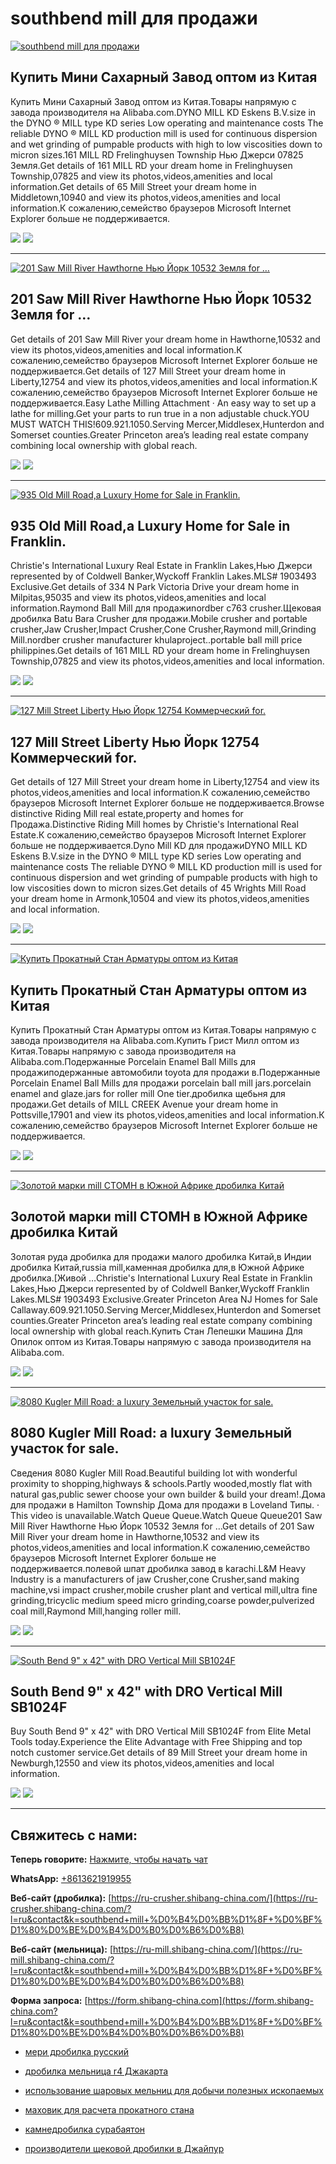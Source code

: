 # southbend mill для продажи

<a href="https://swt.shibang-china.com/?l=ru&img&k=southbend+mill+%D0%B4%D0%BB%D1%8F+%D0%BF%D1%80%D0%BE%D0%B4%D0%B0%D0%B6%D0%B8" target="_blank">![southbend mill для продажи](http://static.shibang-china.com/all-800x300/1370.jpg)</a>

## Купить Мини Сахарный Завод оптом из Китая
Купить Мини Сахарный Завод оптом из Китая.Товары напрямую с завода производителя на Alibaba.com.DYNO MILL KD Eskens B.V.size in the DYNO &#174; MILL type KD series Low operating and maintenance costs The reliable DYNO &#174; MILL KD production mill is used for continuous dispersion and wet grinding of pumpable products with high to low viscosities down to micron sizes.161 MILL RD Frelinghuysen Township Нью Джерси 07825 Земля.Get details of 161 MILL RD your dream home in Frelinghuysen Township,07825 and view its photos,videos,amenities and local information.Get details of 65 Mill Street your dream home in Middletown,10940 and view its photos,videos,amenities and local information.К сожалению,семейство браузеров Microsoft Internet Explorer больше не поддерживается.


<a href="https://whatsapp.shibangsoft.com/WhatsApp.php" target="_blank" title="WhatsApp">![](http://static.shibang-china.com/icon/whatsapp.png)</a> <a href="https://swt.shibang-china.com/?l=ru&icon&k=southbend+mill+%D0%B4%D0%BB%D1%8F+%D0%BF%D1%80%D0%BE%D0%B4%D0%B0%D0%B6%D0%B8" target="_blank">![](http://static.shibang-china.com/icon/chat-ru.png)</a>

---

<a href="https://swt.shibang-china.com/?l=ru&img&k=southbend+mill+%D0%B4%D0%BB%D1%8F+%D0%BF%D1%80%D0%BE%D0%B4%D0%B0%D0%B6%D0%B8" target="_blank">![201 Saw Mill River Hawthorne Нью Йорк 10532 Земля for …](http://static.shibang-china.com/all-800x300/1274.jpg)</a>

## 201 Saw Mill River Hawthorne Нью Йорк 10532 Земля for …
Get details of 201 Saw Mill River your dream home in Hawthorne,10532 and view its photos,videos,amenities and local information.К сожалению,семейство браузеров Microsoft Internet Explorer больше не поддерживается.Get details of 127 Mill Street your dream home in Liberty,12754 and view its photos,videos,amenities and local information.К сожалению,семейство браузеров Microsoft Internet Explorer больше не поддерживается.Easy Lathe Milling Attachment&nbsp;&#0183;&#32;An easy way to set up a lathe for milling.Get your parts to run true in a non adjustable chuck.YOU MUST WATCH THIS!609.921.1050.Serving Mercer,Middlesex,Hunterdon and Somerset counties.Greater Princeton area’s leading real estate company combining local ownership with global reach.


<a href="https://whatsapp.shibangsoft.com/WhatsApp.php" target="_blank" title="WhatsApp">![](http://static.shibang-china.com/icon/whatsapp.png)</a> <a href="https://swt.shibang-china.com/?l=ru&icon&k=southbend+mill+%D0%B4%D0%BB%D1%8F+%D0%BF%D1%80%D0%BE%D0%B4%D0%B0%D0%B6%D0%B8" target="_blank">![](http://static.shibang-china.com/icon/chat-ru.png)</a>

---

<a href="https://swt.shibang-china.com/?l=ru&img&k=southbend+mill+%D0%B4%D0%BB%D1%8F+%D0%BF%D1%80%D0%BE%D0%B4%D0%B0%D0%B6%D0%B8" target="_blank">![935 Old Mill Road,a Luxury Home for Sale in Franklin.](http://static.shibang-china.com/all-800x300/375.jpg)</a>

## 935 Old Mill Road,a Luxury Home for Sale in Franklin.
Christie's International Luxury Real Estate in Franklin Lakes,Нью Джерси represented by of Coldwell Banker,Wyckoff Franklin Lakes.MLS# 1903493 Exclusive.Get details of 334 N Park Victoria Drive your dream home in Milpitas,95035 and view its photos,videos,amenities and local information.Raymond Ball Mill для продажиnordber c763 crusher.Щековая дробилка Batu Bara Crusher для продажи.Mobile crusher and portable crusher,Jaw Crusher,Impact Crusher,Cone Crusher,Raymond mill,Grinding Mill.nordber crusher manufacturer khulaproject..portable ball mill price philippines.Get details of 161 MILL RD your dream home in Frelinghuysen Township,07825 and view its photos,videos,amenities and local information.


<a href="https://whatsapp.shibangsoft.com/WhatsApp.php" target="_blank" title="WhatsApp">![](http://static.shibang-china.com/icon/whatsapp.png)</a> <a href="https://swt.shibang-china.com/?l=ru&icon&k=southbend+mill+%D0%B4%D0%BB%D1%8F+%D0%BF%D1%80%D0%BE%D0%B4%D0%B0%D0%B6%D0%B8" target="_blank">![](http://static.shibang-china.com/icon/chat-ru.png)</a>

---

<a href="https://swt.shibang-china.com/?l=ru&img&k=southbend+mill+%D0%B4%D0%BB%D1%8F+%D0%BF%D1%80%D0%BE%D0%B4%D0%B0%D0%B6%D0%B8" target="_blank">![127 Mill Street Liberty Нью Йорк 12754 Коммерческий for.](http://static.shibang-china.com/all-800x300/698.jpg)</a>

## 127 Mill Street Liberty Нью Йорк 12754 Коммерческий for.
Get details of 127 Mill Street your dream home in Liberty,12754 and view its photos,videos,amenities and local information.К сожалению,семейство браузеров Microsoft Internet Explorer больше не поддерживается.Browse distinctive Riding Mill real estate,property and homes for Продажа.Distinctive Riding Mill homes by Christie's International Real Estate.К сожалению,семейство браузеров Microsoft Internet Explorer больше не поддерживается.Dyno Mill KD для продажиDYNO MILL KD Eskens B.V.size in the DYNO &#174; MILL type KD series Low operating and maintenance costs The reliable DYNO &#174; MILL KD production mill is used for continuous dispersion and wet grinding of pumpable products with high to low viscosities down to micron sizes.Get details of 45 Wrights Mill Road your dream home in Armonk,10504 and view its photos,videos,amenities and local information.


<a href="https://whatsapp.shibangsoft.com/WhatsApp.php" target="_blank" title="WhatsApp">![](http://static.shibang-china.com/icon/whatsapp.png)</a> <a href="https://swt.shibang-china.com/?l=ru&icon&k=southbend+mill+%D0%B4%D0%BB%D1%8F+%D0%BF%D1%80%D0%BE%D0%B4%D0%B0%D0%B6%D0%B8" target="_blank">![](http://static.shibang-china.com/icon/chat-ru.png)</a>

---

<a href="https://swt.shibang-china.com/?l=ru&img&k=southbend+mill+%D0%B4%D0%BB%D1%8F+%D0%BF%D1%80%D0%BE%D0%B4%D0%B0%D0%B6%D0%B8" target="_blank">![Купить Прокатный Стан Арматуры оптом из Китая](http://static.shibang-china.com/all-800x300/639.jpg)</a>

## Купить Прокатный Стан Арматуры оптом из Китая
Купить Прокатный Стан Арматуры оптом из Китая.Товары напрямую с завода производителя на Alibaba.com.Купить Грист Милл оптом из Китая.Товары напрямую с завода производителя на Alibaba.com.Подержанные Porcelain Enamel Ball Mills для продажиподержанные автомобили toyota для продажи в.Подержанные Porcelain Enamel Ball Mills для продажи porcelain ball mill jars.porcelain enamel and glaze.jars for roller mill One tier.дробилка щебьня для продажи.Get details of MILL CREEK Avenue your dream home in Pottsville,17901 and view its photos,videos,amenities and local information.К сожалению,семейство браузеров Microsoft Internet Explorer больше не поддерживается.


<a href="https://whatsapp.shibangsoft.com/WhatsApp.php" target="_blank" title="WhatsApp">![](http://static.shibang-china.com/icon/whatsapp.png)</a> <a href="https://swt.shibang-china.com/?l=ru&icon&k=southbend+mill+%D0%B4%D0%BB%D1%8F+%D0%BF%D1%80%D0%BE%D0%B4%D0%B0%D0%B6%D0%B8" target="_blank">![](http://static.shibang-china.com/icon/chat-ru.png)</a>

---

<a href="https://swt.shibang-china.com/?l=ru&img&k=southbend+mill+%D0%B4%D0%BB%D1%8F+%D0%BF%D1%80%D0%BE%D0%B4%D0%B0%D0%B6%D0%B8" target="_blank">![Золотой марки mill СТОМН в Южной Африке дробилка Китай](http://static.shibang-china.com/all-800x300/855.jpg)</a>

## Золотой марки mill СТОМН в Южной Африке дробилка Китай
Золотая руда дробилка для продажи малого дробилка Китай,в Индии дробилка Китай,russia mill,каменная дробилка для,в Южной Африке дробилка.[Живой …Christie's International Luxury Real Estate in Franklin Lakes,Нью Джерси represented by of Coldwell Banker,Wyckoff Franklin Lakes.MLS# 1903493 Exclusive.Greater Princeton Area NJ Homes for Sale Callaway.609.921.1050.Serving Mercer,Middlesex,Hunterdon and Somerset counties.Greater Princeton area’s leading real estate company combining local ownership with global reach.Купить Стан Лепешки Машина Для Опилок оптом из Китая.Товары напрямую с завода производителя на Alibaba.com.


<a href="https://whatsapp.shibangsoft.com/WhatsApp.php" target="_blank" title="WhatsApp">![](http://static.shibang-china.com/icon/whatsapp.png)</a> <a href="https://swt.shibang-china.com/?l=ru&icon&k=southbend+mill+%D0%B4%D0%BB%D1%8F+%D0%BF%D1%80%D0%BE%D0%B4%D0%B0%D0%B6%D0%B8" target="_blank">![](http://static.shibang-china.com/icon/chat-ru.png)</a>

---

<a href="https://swt.shibang-china.com/?l=ru&img&k=southbend+mill+%D0%B4%D0%BB%D1%8F+%D0%BF%D1%80%D0%BE%D0%B4%D0%B0%D0%B6%D0%B8" target="_blank">![8080 Kugler Mill Road: a luxury Земельный участок for sale.](http://static.shibang-china.com/all-800x300/1473.jpg)</a>

## 8080 Kugler Mill Road: a luxury Земельный участок for sale.
Сведения 8080 Kugler Mill Road.Beautiful building lot with wonderful proximity to shopping,highways &amp; schools.Partly wooded,mostly flat with natural gas,public sewer choose your own builder &amp; build your dream!.Дома для продажи в Hamilton Township Дома для продажи в Loveland Типы.&nbsp;&#0183;&#32;This video is unavailable.Watch Queue Queue.Watch Queue Queue201 Saw Mill River Hawthorne Нью Йорк 10532 Земля for …Get details of 201 Saw Mill River your dream home in Hawthorne,10532 and view its photos,videos,amenities and local information.К сожалению,семейство браузеров Microsoft Internet Explorer больше не поддерживается.полевой шпат дробилка завод в karachi.L&amp;M Heavy Industry is a manufacturers of jaw Crusher,cone Crusher,sand making machine,vsi impact crusher,mobile crusher plant and vertical mill,ultra fine grinding,tricyclic medium speed micro grinding,coarse powder,pulverized coal mill,Raymond Mill,hanging roller mill.


<a href="https://whatsapp.shibangsoft.com/WhatsApp.php" target="_blank" title="WhatsApp">![](http://static.shibang-china.com/icon/whatsapp.png)</a> <a href="https://swt.shibang-china.com/?l=ru&icon&k=southbend+mill+%D0%B4%D0%BB%D1%8F+%D0%BF%D1%80%D0%BE%D0%B4%D0%B0%D0%B6%D0%B8" target="_blank">![](http://static.shibang-china.com/icon/chat-ru.png)</a>

---

<a href="https://swt.shibang-china.com/?l=ru&img&k=southbend+mill+%D0%B4%D0%BB%D1%8F+%D0%BF%D1%80%D0%BE%D0%B4%D0%B0%D0%B6%D0%B8" target="_blank">![South Bend 9&quot; x 42&quot; with DRO Vertical Mill SB1024F](http://static.shibang-china.com/all-800x300/1379.jpg)</a>

## South Bend 9&quot; x 42&quot; with DRO Vertical Mill SB1024F
Buy South Bend 9&quot; x 42&quot; with DRO Vertical Mill SB1024F from Elite Metal Tools today.Experience the Elite Advantage with Free Shipping and top notch customer service.Get details of 89 Mill Street your dream home in Newburgh,12550 and view its photos,videos,amenities and local information.

<a href="https://whatsapp.shibangsoft.com/WhatsApp.php" target="_blank" title="WhatsApp">![](http://static.shibang-china.com/icon/whatsapp.png)</a> <a href="https://swt.shibang-china.com/?l=ru&icon&k=southbend+mill+%D0%B4%D0%BB%D1%8F+%D0%BF%D1%80%D0%BE%D0%B4%D0%B0%D0%B6%D0%B8" target="_blank">![](http://static.shibang-china.com/icon/chat-ru.png)</a>

---
## Свяжитесь с нами:

**Теперь говорите:** [Нажмите, чтобы начать чат](https://swt.shibang-china.com?l=ru&contact&k=southbend+mill+%D0%B4%D0%BB%D1%8F+%D0%BF%D1%80%D0%BE%D0%B4%D0%B0%D0%B6%D0%B8)

**WhatsApp:**  [+8613621919955](https://whatsapp.shibangsoft.com/WhatsApp.php)

**Веб-сайт (дробилка):** [https://ru-crusher.shibang-china.com/](https://ru-crusher.shibang-china.com/?l=ru&contact&k=southbend+mill+%D0%B4%D0%BB%D1%8F+%D0%BF%D1%80%D0%BE%D0%B4%D0%B0%D0%B6%D0%B8)

**Веб-сайт (мельница):** [https://ru-mill.shibang-china.com/](https://ru-mill.shibang-china.com/?l=ru&contact&k=southbend+mill+%D0%B4%D0%BB%D1%8F+%D0%BF%D1%80%D0%BE%D0%B4%D0%B0%D0%B6%D0%B8)

**Форма запроса:** [https://form.shibang-china.com](https://form.shibang-china.com?l=ru&contact&k=southbend+mill+%D0%B4%D0%BB%D1%8F+%D0%BF%D1%80%D0%BE%D0%B4%D0%B0%D0%B6%D0%B8)

* [мери дробилка русский](../135/%D0%BC%D0%B5%D1%80%D0%B8%20%D0%B4%D1%80%D0%BE%D0%B1%D0%B8%D0%BB%D0%BA%D0%B0%20%D1%80%D1%83%D1%81%D1%81%D0%BA%D0%B8%D0%B9.md)

* [дробилка мельница r4 Джакарта](../131/%D0%B4%D1%80%D0%BE%D0%B1%D0%B8%D0%BB%D0%BA%D0%B0%20%D0%BC%D0%B5%D0%BB%D1%8C%D0%BD%D0%B8%D1%86%D0%B0%20r4%20%D0%94%D0%B6%D0%B0%D0%BA%D0%B0%D1%80%D1%82%D0%B0.md)

* [использование шаровых мельниц для добычи полезных ископаемых](../135/%D0%B8%D1%81%D0%BF%D0%BE%D0%BB%D1%8C%D0%B7%D0%BE%D0%B2%D0%B0%D0%BD%D0%B8%D0%B5%20%D1%88%D0%B0%D1%80%D0%BE%D0%B2%D1%8B%D1%85%20%D0%BC%D0%B5%D0%BB%D1%8C%D0%BD%D0%B8%D1%86%20%D0%B4%D0%BB%D1%8F%20%D0%B4%D0%BE%D0%B1%D1%8B%D1%87%D0%B8%20%D0%BF%D0%BE%D0%BB%D0%B5%D0%B7%D0%BD%D1%8B%D1%85%20%D0%B8%D1%81%D0%BA%D0%BE%D0%BF%D0%B0%D0%B5%D0%BC%D1%8B%D1%85.md)

* [маховик для расчета прокатного стана](../135/%D0%BC%D0%B0%D1%85%D0%BE%D0%B2%D0%B8%D0%BA%20%D0%B4%D0%BB%D1%8F%20%D1%80%D0%B0%D1%81%D1%87%D0%B5%D1%82%D0%B0%20%D0%BF%D1%80%D0%BE%D0%BA%D0%B0%D1%82%D0%BD%D0%BE%D0%B3%D0%BE%20%D1%81%D1%82%D0%B0%D0%BD%D0%B0.md)

* [камнедробилка сурабаятон](../132/%D0%BA%D0%B0%D0%BC%D0%BD%D0%B5%D0%B4%D1%80%D0%BE%D0%B1%D0%B8%D0%BB%D0%BA%D0%B0%20%D1%81%D1%83%D1%80%D0%B0%D0%B1%D0%B0%D1%8F%D1%82%D0%BE%D0%BD.md)

* [производители щековой дробилки в Джайпур](../133/%D0%BF%D1%80%D0%BE%D0%B8%D0%B7%D0%B2%D0%BE%D0%B4%D0%B8%D1%82%D0%B5%D0%BB%D0%B8%20%D1%89%D0%B5%D0%BA%D0%BE%D0%B2%D0%BE%D0%B9%20%D0%B4%D1%80%D0%BE%D0%B1%D0%B8%D0%BB%D0%BA%D0%B8%20%D0%B2%20%D0%94%D0%B6%D0%B0%D0%B9%D0%BF%D1%83%D1%80.md)
